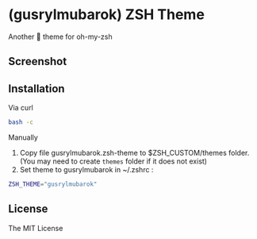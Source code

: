 # (gusrylmubarok) ZSH Theme
Another 🌳 theme for oh-my-zsh

## Screenshot


## Installation
Via curl
```bash
bash -c
```

Manually
1. Copy file gusrylmubarok.zsh-theme to $ZSH_CUSTOM/themes folder. (You may need to create `themes` folder if it does not exist)
2. Set theme to gusrylmubarok in ~/.zshrc :
```bash
ZSH_THEME="gusrylmubarok"
```
## License
The MIT License
